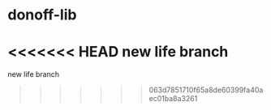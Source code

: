 # donoff-lib
<<<<<<< HEAD
new life branch
=======
new life branch
>>>>>>> 063d7851710f65a8de60399fa40aec01ba8a3261
